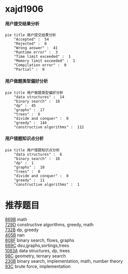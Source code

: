 # xajd1906

<!-- tabs:start -->



#### **用户提交结果分析**

```mermaid
pie title 用户提交结果分析
    "Accepted" :  54
    "Rejected" :  0
    "Wrong answer" :  41
    "Runtime error" :  3
    "Time limit exceeded" :  1
    "Memory limit exceeded" :  1
    "Compilation error" :  0
    "Partial" :  0
```

#### **用户做题类型偏好分析**

```mermaid
pie title 用户做题类型偏好分析
    "data structures" :  14
    "binary search" :  18
    "dp" :  45
    "graphs" :  17
    "trees" :  6
    "divide and conquer" :  0
    "greedy" :  144
    "constructive algorithms" :  112
```
#### **用户错题知识点分析**

```mermaid
pie title 用户错题知识点分析
    "data structures" :  6
    "binary search" :  10
    "dp" :  1
    "graphs" :  10
    "trees" :  0
    "divide and conquer" :  0
    "greedy" :  11
    "constructive algorithms" :  1
```



<!-- tabs:end -->
# 推荐题目
[869B](https://codeforces.com/contest/869/problem/B)		math		  
[729D](https://codeforces.com/contest/729/problem/D)		constructive algorithms,
                        greedy,
                        math		  
[732B](https://codeforces.com/contest/732/problem/B)		dp,
                        greedy		  
[405B](https://codeforces.com/contest/405/problem/B)		nan		  
[808F](https://codeforces.com/contest/808/problem/F)		binary search,
                        flows,
                        graphs		  
[669C](https://codeforces.com/contest/669/problem/C)		dsu,graphs,sortings,trees		  
[1083A](https://codeforces.com/contest/1083/problem/A)		data structures,
                        dp,
                        trees		  
[98C](https://codeforces.com/contest/98/problem/C)		geometry,
                        ternary search		  
[230B](https://codeforces.com/contest/230/problem/B)		binary search,
                        implementation,
                        math,
                        number theory		  
[93C](https://codeforces.com/contest/93/problem/C)		brute force,
                        implementation		  
